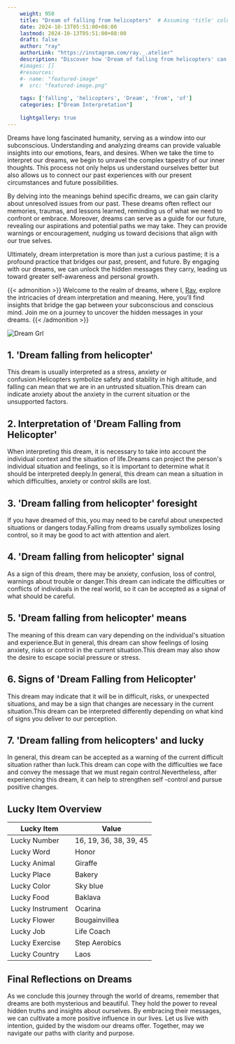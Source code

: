 ```yaml
---
    weight: 950
    title: "Dream of falling from helicopters"  # Assuming 'title' column exists
    date: 2024-10-13T05:51:00+08:00
    lastmod: 2024-10-13T05:51:00+08:00
    draft: false
    author: "ray"
    authorLink: "https://instagram.com/ray._.atelier"
    description: "Discover how 'Dream of falling from helicopters' can interpret your future and uncover its significant meanings in your life."
    #images: []
    #resources:
    #- name: "featured-image"
    #  src: "featured-image.png"
    
    tags: ['falling', 'helicopters', 'Dream', 'from', 'of']
    categories: ["Dream Interpretation"]
    
    lightgallery: true
---
```

    
Dreams have long fascinated humanity, serving as a window into our subconscious. Understanding and analyzing dreams can provide valuable insights into our emotions, fears, and desires. When we take the time to interpret our dreams, we begin to unravel the complex tapestry of our inner thoughts. This process not only helps us understand ourselves better but also allows us to connect our past experiences with our present circumstances and future possibilities.

By delving into the meanings behind specific dreams, we can gain clarity about unresolved issues from our past. These dreams often reflect our memories, traumas, and lessons learned, reminding us of what we need to confront or embrace. Moreover, dreams can serve as a guide for our future, revealing our aspirations and potential paths we may take. They can provide warnings or encouragement, nudging us toward decisions that align with our true selves.

Ultimately, dream interpretation is more than just a curious pastime; it is a profound practice that bridges our past, present, and future. By engaging with our dreams, we can unlock the hidden messages they carry, leading us toward greater self-awareness and personal growth.

{{< admonition >}}
Welcome to the realm of dreams, where I, [Ray](https://instagram.com/ray._.atelier), explore the intricacies of dream interpretation and meaning. Here, you’ll find insights that bridge the gap between your subconscious and conscious mind. Join me on a journey to uncover the hidden messages in your dreams.
{{< /admonition >}}

![Dream Grl](https://cdn.pixabay.com/photo/2017/11/02/03/35/gothic-2910057_1280.jpg "Dream Grl")

## 1. 'Dream falling from helicopter'
This dream is usually interpreted as a stress, anxiety or confusion.Helicopters symbolize safety and stability in high altitude, and falling can mean that we are in an untrusted situation.This dream can indicate anxiety about the anxiety in the current situation or the unsupported factors.

## 2. Interpretation of 'Dream Falling from Helicopter'
When interpreting this dream, it is necessary to take into account the individual context and the situation of life.Dreams can project the person's individual situation and feelings, so it is important to determine what it should be interpreted deeply.In general, this dream can mean a situation in which difficulties, anxiety or control skills are lost.

## 3. 'Dream falling from helicopter' foresight
If you have dreamed of this, you may need to be careful about unexpected situations or dangers today.Falling from dreams usually symbolizes losing control, so it may be good to act with attention and alert.

## 4. 'Dream falling from helicopter' signal
As a sign of this dream, there may be anxiety, confusion, loss of control, warnings about trouble or danger.This dream can indicate the difficulties or conflicts of individuals in the real world, so it can be accepted as a signal of what should be careful.

## 5. 'Dream falling from helicopter' means
The meaning of this dream can vary depending on the individual's situation and experience.But in general, this dream can show feelings of losing anxiety, risks or control in the current situation.This dream may also show the desire to escape social pressure or stress.

## 6. Signs of 'Dream Falling from Helicopter'
This dream may indicate that it will be in difficult, risks, or unexpected situations, and may be a sign that changes are necessary in the current situation.This dream can be interpreted differently depending on what kind of signs you deliver to our perception.

## 7. 'Dream falling from helicopters' and lucky
In general, this dream can be accepted as a warning of the current difficult situation rather than luck.This dream can cope with the difficulties we face and convey the message that we must regain control.Nevertheless, after experiencing this dream, it can help to strengthen self -control and pursue positive changes.

## Lucky Item Overview
| Lucky Item          | Value              |
|---------------|--------------------|
| Lucky Number        | 16, 19, 36, 38, 39, 45  |
| Lucky Word          | Honor |
| Lucky Animal        | Giraffe |
| Lucky Place         | Bakery     |
| Lucky Color         | Sky blue     |
| Lucky Food          | Baklava      |
| Lucky Instrument    | Ocarina |
| Lucky Flower        | Bougainvillea    |
| Lucky Job           | Life Coach       |
| Lucky Exercise      | Step Aerobics  |
| Lucky Country       | Laos    |


##  Final Reflections on Dreams

As we conclude this journey through the world of dreams, remember that dreams are both mysterious and beautiful. They hold the power to reveal hidden truths and insights about ourselves. By embracing their messages, we can cultivate a more positive influence in our lives. Let us live with intention, guided by the wisdom our dreams offer. Together, may we navigate our paths with clarity and purpose.

